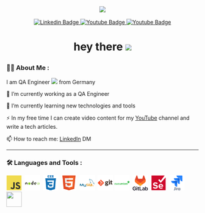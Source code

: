 <div id="header" align="center">
  <img src="https://media.giphy.com/media/M9gbBd9nbDrOTu1Mqx/giphy.gif" width="100"/>
</div> 
<p align="center" dir="auto"></p>
<p align="center" dir="auto">
 <a href="https://www.linkedin.com/in/miktadozturk" rel="nofollow"> 
    <img src="https://camo.githubusercontent.com/e0278098417dddf9727cfee70a5eb84af38a20705b3bded56cf91cb5feb29d7d/68747470733a2f2f696d672e736869656c64732e696f2f62616467652f4c696e6b6564496e2d626c75653f7374796c653d666f722d7468652d6261646765266c6f676f3d6c696e6b6564696e266c6f676f436f6c6f723d7768697465" alt="Linkedin Badge" data-canonical-src="https://img.shields.io/badge/-miktad-blue?style=flat&logo=Linkedin&logoColor=white" style="max-width: 100%;">
  </a>

 <a href="https://www.youtube.com/@miktadozturk" rel="nofollow"> 
  <img src="https://img.shields.io/badge/YouTube-red?style=for-the-badge&logo=youtube&logoColor=white" alt="Youtube Badge">
  </a>
  
   <a href="https://miktadozturk.medium.com/" rel="nofollow"> 
  <img src="https://img.shields.io/badge/Medium-black?style=for-the-badge&logo=medium&logoColor=white" alt="Youtube Badge">
  </a>

 <h1>
   <p align="center" dir="auto">hey there
  <img src="https://media.giphy.com/media/hvRJCLFzcasrR4ia7z/giphy.gif" width="30px"/>
   </p>
</h1>

### :man_technologist: About Me :
I am QA Engineer <img src="https://media.giphy.com/media/WUlplcMpOCEmTGBtBW/giphy.gif" width="30"> from Germany

🔭 I’m currently working as a QA Engineer

🌱 I’m currently learning new technologies and tools 

⚡ In my free time I can create video content for my [YouTube](https://www.youtube.com/@miktadozturk) channel and write a tech articles.

📫 How to reach me: [LinkedIn](https://www.linkedin.com/in/miktadozturk) DM

---

### :hammer_and_wrench: Languages and Tools :

<div>
  <img src="https://github.com/devicons/devicon/blob/master/icons/javascript/javascript-original.svg" title="JavaScript" alt="JavaScript" width="40" height="40"/>&nbsp;
  <img src="https://github.com/devicons/devicon/blob/master/icons/nodejs/nodejs-original-wordmark.svg" title="NodeJS" alt="NodeJS" width="40" height="40"/>&nbsp;
  <img src="https://github.com/devicons/devicon/blob/master/icons/css3/css3-plain-wordmark.svg"  title="CSS3" alt="CSS" width="40" height="40"/>&nbsp;
  <img src="https://github.com/devicons/devicon/blob/master/icons/html5/html5-original.svg" title="HTML5" alt="HTML" width="40" height="40"/>&nbsp;
  <img src="https://github.com/devicons/devicon/blob/master/icons/mysql/mysql-original-wordmark.svg" title="MySQL"  alt="MySQL" width="40" height="40"/>&nbsp;
  <img src="https://github.com/devicons/devicon/blob/master/icons/git/git-original-wordmark.svg" title="Git" **alt="Git" width="40" height="40"/>
  <img src="https://github.com/devicons/devicon/blob/master/icons/cucumber/cucumber-plain-wordmark.svg" title="cucumber" alt="cucumber" width="40" height="40"/>&nbsp;
  <img src="https://github.com/devicons/devicon/blob/master/icons/gitlab/gitlab-original-wordmark.svg" title="gitlab" alt="gitlab" width="40" height="40"/>&nbsp;
  <img src="https://github.com/devicons/devicon/blob/master/icons/selenium/selenium-original.svg" title="selenium" alt="selenium" width="40" height="40"/>&nbsp;
  <img src="https://github.com/devicons/devicon/blob/master/icons/jira/jira-original-wordmark.svg" title="jira" alt="jira" width="40" height="40"/>&nbsp;
  <a target="_blank" rel="noopener noreferrer nofollow" href="https://camo.githubusercontent.com/93b32389bf746009ca2370de7fe06c3b5146f4c99d99df65994f9ced0ba41685/68747470733a2f2f7777772e766563746f726c6f676f2e7a6f6e652f6c6f676f732f676574706f73746d616e2f676574706f73746d616e2d69636f6e2e737667">
    <img src="https://camo.githubusercontent.com/93b32389bf746009ca2370de7fe06c3b5146f4c99d99df65994f9ced0ba41685/68747470733a2f2f7777772e766563746f726c6f676f2e7a6f6e652f6c6f676f732f676574706f73746d616e2f676574706f73746d616e2d69636f6e2e737667" width="40" height="40"">
    </a
</div>


